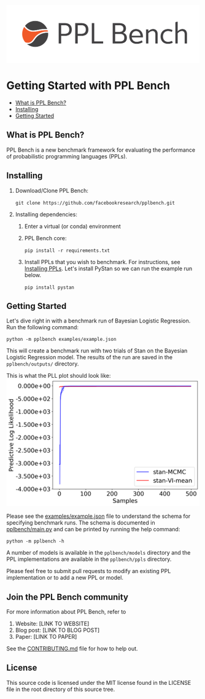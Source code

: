 ![](docs/figs/logo.png)


# Getting Started with PPL Bench

* [What is PPL Bench?](#what-is-ppl-bench)
* [Installing](#installing)
* [Getting Started](#getting-started)



## What is PPL Bench?

PPL Bench is a new benchmark framework for evaluating the performance of probabilistic programming languages (PPLs).


## Installing

1. Download/Clone PPL Bench:

    `git clone https://github.com/facebookresearch/pplbench.git`

2. Installing dependencies:
    1. Enter a virtual (or conda) environment
    2. PPL Bench core:

        `pip install -r requirements.txt`
    3. Install PPLs that you wish to benchmark. For instructions, see [Installing PPLs](docs/ppl_installation_instructions.md). Let's install PyStan so we can run the example run below.

        `pip install pystan`

## Getting Started

Let's dive right in with a benchmark run of Bayesian Logistic Regression. Run the following command:

```
python -m pplbench examples/example.json
```

This will create a benchmark run with two trials of Stan on the Bayesian Logistic Regression model. The results of the run are saved in the `pplbench/outputs/` directory.

This is what the PLL plot should look like:
![PLL plot of example run](docs/figs/example_pll.png)

Please see the [examples/example.json](examples/example.json) file to understand the schema for specifying benchmark runs. The schema is documented in [pplbench/main.py](pplbench/main.py) and can be printed by running the help command:

```
python -m pplbench -h
```

A number of models is available in the `pplbench/models` directory and the PPL implementations are available in the `pplbench/ppls` directory.

Please feel free to submit pull requests to modify an existing PPL implementation or to add a new PPL or model.


## Join the PPL Bench community

 For more information about PPL Bench, refer to

1. Website: [LINK TO WEBSITE]
2. Blog post: [LINK TO BLOG POST]
3. Paper: [LINK TO PAPER]

See the [CONTRIBUTING.md](CONTRIBUTING.md) file for how to help out.

## License

This source code is licensed under the MIT license found in the
LICENSE file in the root directory of this source tree.

